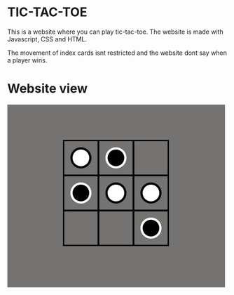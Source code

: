 # TIC-TAC-TOE   

This is a website where you can play tic-tac-toe. The website is made with Javascript, CSS and HTML.

The movement of index cards isnt restricted and the website dont say when a player wins.

# Website view

![TIC-TAC-TOE website view](./view.png)